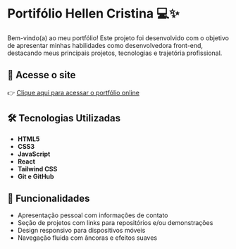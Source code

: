 # Portifólio Hellen Cristina 💻✨

Bem-vindo(a) ao meu portfólio! Este projeto foi desenvolvido com o objetivo de apresentar minhas habilidades como desenvolvedora front-end, destacando meus principais projetos, tecnologias e trajetória profissional.

## 🔗 Acesse o site

👉 [Clique aqui para acessar o portfólio online](https://hellencristinap.github.io/Portifolio_Hellen/)

## 🛠️ Tecnologias Utilizadas

- **HTML5**  
- **CSS3**  
- **JavaScript**
- **React**
- **Tailwind CSS**
- **Git e GitHub**

## 📌 Funcionalidades

- Apresentação pessoal com informações de contato
- Seção de projetos com links para repositórios e/ou demonstrações
- Design responsivo para dispositivos móveis
- Navegação fluida com âncoras e efeitos suaves
